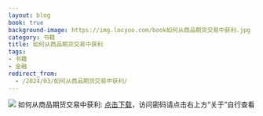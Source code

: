 ```yaml
---
layout: blog
book: true
background-image: https://img.locyoo.com/book如何从商品期货交易中获利.jpg
category: 书籍
title: 如何从商品期货交易中获利
tags:
- 书籍
- 金融
redirect_from:
  - /2024/03/如何从商品期货交易中获利/
---
```

![](https://img.locyoo.com/book如何从商品期货交易中获利.jpg)
如何从商品期货交易中获利: <a name = "ref1" href="https://url18.ctfile.com/f/50983618-1055432968-3ff06b?p=3619">点击下载</a>，访问密码请点击右上方“关于”自行查看